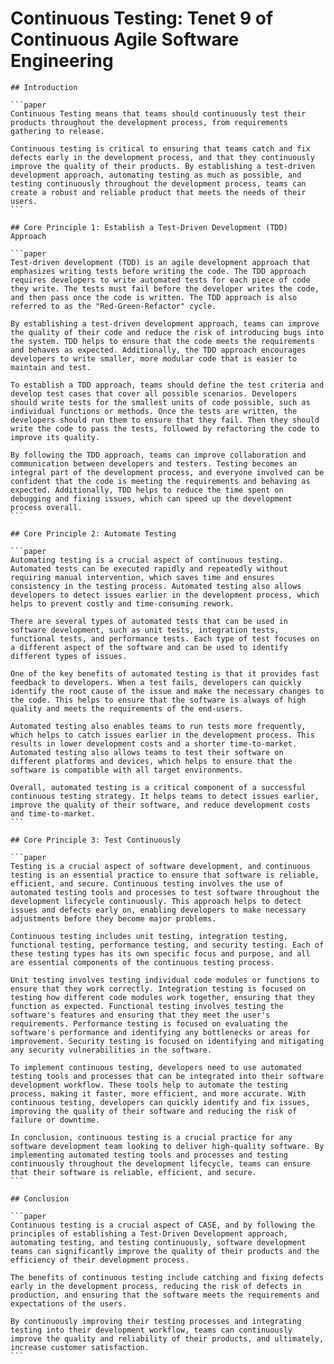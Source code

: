 # Continuous Testing: Tenet 9 of Continuous Agile Software Engineering

````sidebyside
## Introduction

```paper
Continuous Testing means that teams should continuously test their products throughout the development process, from requirements gathering to release. 

Continuous testing is critical to ensuring that teams catch and fix defects early in the development process, and that they continuously improve the quality of their products. By establishing a test-driven development approach, automating testing as much as possible, and testing continuously throughout the development process, teams can create a robust and reliable product that meets the needs of their users.
```
````

````sidebyside
## Core Principle 1: Establish a Test-Driven Development (TDD) Approach

```paper
Test-driven development (TDD) is an agile development approach that emphasizes writing tests before writing the code. The TDD approach requires developers to write automated tests for each piece of code they write. The tests must fail before the developer writes the code, and then pass once the code is written. The TDD approach is also referred to as the "Red-Green-Refactor" cycle. 

By establishing a test-driven development approach, teams can improve the quality of their code and reduce the risk of introducing bugs into the system. TDD helps to ensure that the code meets the requirements and behaves as expected. Additionally, the TDD approach encourages developers to write smaller, more modular code that is easier to maintain and test.

To establish a TDD approach, teams should define the test criteria and develop test cases that cover all possible scenarios. Developers should write tests for the smallest units of code possible, such as individual functions or methods. Once the tests are written, the developers should run them to ensure that they fail. Then they should write the code to pass the tests, followed by refactoring the code to improve its quality.

By following the TDD approach, teams can improve collaboration and communication between developers and testers. Testing becomes an integral part of the development process, and everyone involved can be confident that the code is meeting the requirements and behaving as expected. Additionally, TDD helps to reduce the time spent on debugging and fixing issues, which can speed up the development process overall.
```
````

````sidebyside
## Core Principle 2: Automate Testing

```paper
Automating testing is a crucial aspect of continuous testing. Automated tests can be executed rapidly and repeatedly without requiring manual intervention, which saves time and ensures consistency in the testing process. Automated testing also allows developers to detect issues earlier in the development process, which helps to prevent costly and time-consuming rework.

There are several types of automated tests that can be used in software development, such as unit tests, integration tests, functional tests, and performance tests. Each type of test focuses on a different aspect of the software and can be used to identify different types of issues.

One of the key benefits of automated testing is that it provides fast feedback to developers. When a test fails, developers can quickly identify the root cause of the issue and make the necessary changes to the code. This helps to ensure that the software is always of high quality and meets the requirements of the end-users.

Automated testing also enables teams to run tests more frequently, which helps to catch issues earlier in the development process. This results in lower development costs and a shorter time-to-market. Automated testing also allows teams to test their software on different platforms and devices, which helps to ensure that the software is compatible with all target environments.

Overall, automated testing is a critical component of a successful continuous testing strategy. It helps teams to detect issues earlier, improve the quality of their software, and reduce development costs and time-to-market.
```
````

````sidebyside
## Core Principle 3: Test Continuously

```paper
Testing is a crucial aspect of software development, and continuous testing is an essential practice to ensure that software is reliable, efficient, and secure. Continuous testing involves the use of automated testing tools and processes to test software throughout the development lifecycle continuously. This approach helps to detect issues and defects early on, enabling developers to make necessary adjustments before they become major problems.

Continuous testing includes unit testing, integration testing, functional testing, performance testing, and security testing. Each of these testing types has its own specific focus and purpose, and all are essential components of the continuous testing process.

Unit testing involves testing individual code modules or functions to ensure that they work correctly. Integration testing is focused on testing how different code modules work together, ensuring that they function as expected. Functional testing involves testing the software's features and ensuring that they meet the user's requirements. Performance testing is focused on evaluating the software's performance and identifying any bottlenecks or areas for improvement. Security testing is focused on identifying and mitigating any security vulnerabilities in the software.

To implement continuous testing, developers need to use automated testing tools and processes that can be integrated into their software development workflow. These tools help to automate the testing process, making it faster, more efficient, and more accurate. With continuous testing, developers can quickly identify and fix issues, improving the quality of their software and reducing the risk of failure or downtime.

In conclusion, continuous testing is a crucial practice for any software development team looking to deliver high-quality software. By implementing automated testing tools and processes and testing continuously throughout the development lifecycle, teams can ensure that their software is reliable, efficient, and secure.
```
````

````sidebyside
## Conclusion

```paper
Continuous testing is a crucial aspect of CASE, and by following the principles of establishing a Test-Driven Development approach, automating testing, and testing continuously, software development teams can significantly improve the quality of their products and the efficiency of their development process. 

The benefits of continuous testing include catching and fixing defects early in the development process, reducing the risk of defects in production, and ensuring that the software meets the requirements and expectations of the users. 

By continuously improving their testing processes and integrating testing into their development workflow, teams can continuously improve the quality and reliability of their products, and ultimately, increase customer satisfaction.
```
````
